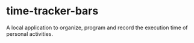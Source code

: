 # time-tracker-bars
A local application to organize, program and record the execution time of personal activities.
